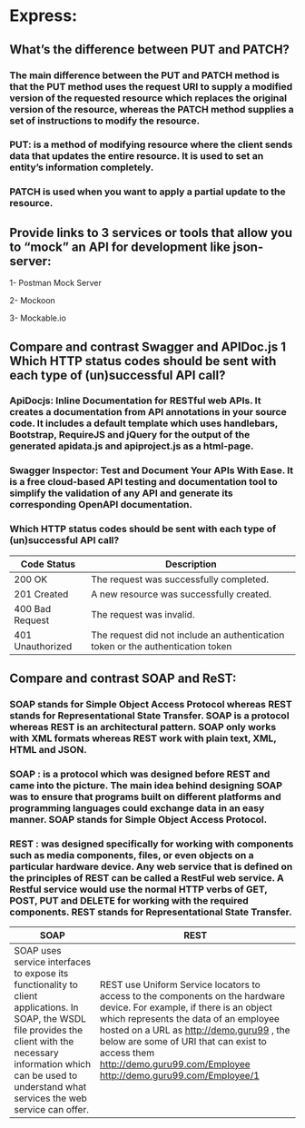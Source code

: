 # Express:

## What’s the difference between PUT and PATCH?
### The main difference between the PUT and PATCH method is that the PUT method uses the request URI to supply a modified version of the requested resource which replaces the original version of the resource, whereas the PATCH method supplies a set of instructions to modify the resource.
### PUT: is a method of modifying resource where the client sends data that updates the entire resource. It is used to set an entity’s information completely. 
### PATCH is used when you want to apply a partial update to the resource.


## Provide links to 3 services or tools that allow you to “mock” an API for development like json-server:

 1- Postman Mock Server
 
 2- Mockoon
 
 3- Mockable.io
 
 ## Compare and contrast Swagger and APIDoc.js 1 Which HTTP status codes should be sent with each type of (un)successful API call?
 ### ApiDocjs: Inline Documentation for RESTful web APIs. It creates a documentation from API annotations in your source code. It includes a default template which uses handlebars, Bootstrap, RequireJS and jQuery for the output of the generated apidata.js and apiproject.js as a html-page.
 ### Swagger Inspector: Test and Document Your APIs With Ease. It is a free cloud-based API testing and documentation tool to simplify the validation of any API and generate its corresponding OpenAPI documentation.
 
 ### Which HTTP status codes should be sent with each type of (un)successful API call?

| Code	Status         |	Description                                                                     |
|---------------------|---------------------------------------------------------------------------------|
| 200	OK	             | The request was successfully completed.                                         |
| 201	Created	        | A new resource was successfully created.                                        |
| 400	Bad Request     | The request was invalid.                                                        |
| 401	Unauthorized    |	The request did not include an authentication token or the authentication token |


## Compare and contrast SOAP and ReST:
### SOAP stands for Simple Object Access Protocol whereas REST stands for Representational State Transfer. SOAP is a protocol whereas REST is an architectural pattern. SOAP only works with XML formats whereas REST work with plain text, XML, HTML and JSON.

### SOAP : is a protocol which was designed before REST and came into the picture. The main idea behind designing SOAP was to ensure that programs built on different platforms and programming languages could exchange data in an easy manner. SOAP stands for Simple Object Access Protocol.

### REST : was designed specifically for working with components such as media components, files, or even objects on a particular hardware device. Any web service that is defined on the principles of REST can be called a RestFul web service. A Restful service would use the normal HTTP verbs of GET, POST, PUT and DELETE for working with the required components. REST stands for Representational State Transfer.

   SOAP                                                 |                       REST                  | 
  |-----------------------------------------------------|---------------------------------------------|
  |   SOAP uses service interfaces to expose its functionality to client applications. In SOAP, the WSDL file provides the client with the necessary information which can be used to understand what services the web service can offer.|REST use Uniform Service locators to access to the components on the hardware device. For example, if there is an object which represents the data of an employee hosted on a URL as http://demo.guru99 , the below are some of URI that can exist to access them http://demo.guru99.com/Employee http://demo.guru99.com/Employee/1|
  

